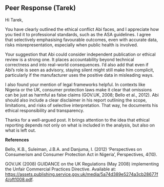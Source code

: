 ## Peer Response (Tarek) 


Hi Tarek,

You have clearly outlined the ethical conflict Abi faces, and I appreciate how you tied it to professional standards, such as the ASA guidelines. I agree that selectively emphasising favourable outcomes, even with accurate data, risks misrepresentation, especially when public health is involved.

Your suggestion that Abi could consider independent publication or ethical review is a strong one. It places accountability beyond technical correctness and into real-world consequences. I’d also add that even if Abi’s role is seen as advisory, staying silent might still make him complicit, particularly if the manufacturer uses the positive data in misleading ways.

I also found your mention of legal frameworks helpful. In contexts like Nigeria or the UK, consumer protection laws make it clear that omissions can be just as harmful as false claims (GOV.UK, 2008; Bello et al., 2012). Abi should also include a clear disclaimer in his report outlining the scope, limitations, and risks of selective interpretation. That way, he documents his ethical responsibility and transparency.

Thanks for a well-argued post. It brings attention to the idea that ethical reporting depends not only on what is included in the analysis, but also on what is left out.


**References**

Bello, K.B., Suleiman, J.B.A. and Danjuma, I. (2012) ‘Perspectives on Consumerism and Consumer Protection Act in Nigeria’, Perspectives, 4(10).

GOV.UK (2008) GUIDANCE on the UK Regulations (May 2008) implementing the Unfair Commercial Practices Directive. Available at: https://assets.publishing.service.gov.uk/media/5a74d389e5274a3cb28677f4/oft1008.pdf.

